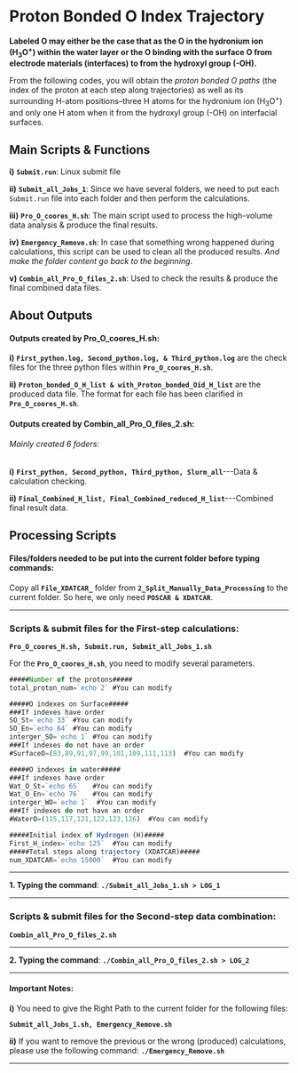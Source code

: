 # Proton Bonded O Index Trajectory

**Labeled O may either be the case that as the O in the hydronium ion (H<sub>3</sub>O<sup>+</sup>) within the water layer or the O binding with the surface O from electrode materials (interfaces) to from the hydroxyl group (-OH).** 

From the following codes, you will obtain the *_proton bonded O paths_* (the index of the proton at each step along trajectories) as well as its surrounding H-atom positions–three H atoms for the hydronium ion (H<sub>3</sub>O<sup>+</sup>) and only one H atom when it from the hydroxyl group (-OH) on interfacial surfaces.

## Main Scripts & Functions

**i)** **`Submit.run`**: Linux submit file

**ii)** **`Submit_all_Jobs_1`**: Since we have several folders, we need to put each `Submit.run` file into each folder and then perform the calculations.

**iii)** **`Pro_O_coores_H.sh`**: The main script used to process the high-volume data analysis & produce the final results.

**iv)** **`Emergency_Remove.sh`**: In case that something wrong happened during calculations, this script can be used to clean all the produced results. *And make the folder content go back to the beginning.*

**v)** **`Combin_all_Pro_O_files_2.sh`**: Used to check the results & produce the final combined data files. 

## About Outputs

#### Outputs created by Pro_O_coores_H.sh:

**i)** **`First_python.log, Second_python.log, & Third_python.log`** are the check files for the three python files within **`Pro_O_coores_H.sh`**.

**ii)** **`Proton_bonded_O_H_list & with_Proton_bonded_Oid_H_list`** are the produced data file. The format for each file has been clarified in **`Pro_O_coores_H.sh`**.

#### Outputs created by Combin_all_Pro_O_files_2.sh:

###### Mainly created 6 foders: 

**i)** **`First_python, Second_python, Third_python, Slurm_all`**---Data & calculation checking.

**ii)** **`Final_Combined_H_list, Final_Combined_reduced_H_list`**---Combined final result data.

## Processing Scripts

#### Files/folders needed to be put into the current folder before typing commands:

Copy all **`File_XDATCAR_`** folder from **`2_Split_Manually_Data_Processing`** to the current folder. So here, we only need **`POSCAR & XDATCAR`**.

****

### Scripts & submit files for the First-step calculations: 

**`Pro_O_coores_H.sh, Submit.run, Submit_all_Jobs_1.sh`**

For the **`Pro_O_coores_H.sh`**, you need to modify several parameters.

```javascript
#####Number of the protons#####  
total_proton_num=`echo 2` #You can modify

#####O indexes on Surface#####  
###If indexes have order  
SO_St=`echo 33` #You can modify 
SO_En=`echo 64` #You can modify 
interger_SO=`echo 1` #You can modify
###If indexes do not have an order  
#SurfaceO=(83,89,91,97,99,101,109,111,113)  #You can modify

#####O indexes in water#####  
###If indexes have order  
Wat_O_St=`echo 65`   #You can modify   
Wat_O_En=`echo 76`   #You can modify   
interger_WO=`echo 1`  #You can modify
###If indexes do not have an order  
#WaterO=(115,117,121,122,123,126)  #You can modify  

#####Initial index of Hydrogen (H)#####  
First_H_index=`echo 125`  #You can modify     
#####Total steps along trajectory (XDATCAR)#####  
num_XDATCAR=`echo 15000`  #You can modify   
```

****

**1. Typing the command**: **`./Submit_all_Jobs_1.sh > LOG_1`**

****

### Scripts & submit files for the Second-step data combination: 

**`Combin_all_Pro_O_files_2.sh`**

****

**2. Typing the command**: **`./Combin_all_Pro_O_files_2.sh > LOG_2`**

****

#### Important Notes:

**i)** You need to give the Right Path to the current folder for the following files:

**`Submit_all_Jobs_1.sh, Emergency_Remove.sh`**

**ii)** If you want to remove the previous or the wrong (produced) calculations, please use the following command: **`./Emergency_Remove.sh`**

****




